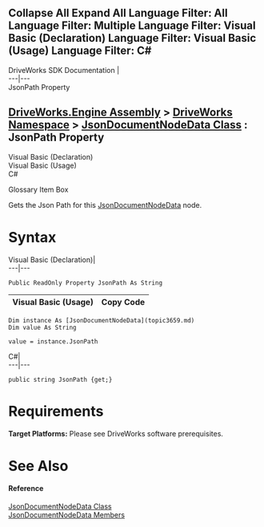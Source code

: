 Collapse All Expand All Language Filter: All  Language Filter: Multiple  Language Filter: Visual Basic (Declaration) Language Filter: Visual Basic (Usage) Language Filter: C#  
---  
DriveWorks SDK Documentation  |   
---|---  
JsonPath Property   
  
[DriveWorks.Engine Assembly](topic2156.md) > [DriveWorks Namespace](topic2159.md) > [JsonDocumentNodeData Class](topic3659.md) : JsonPath Property  
---  
  
Visual Basic (Declaration)    
Visual Basic (Usage)    
C# 

Glossary Item Box

Gets the Json Path for this [JsonDocumentNodeData](topic3659.md) node. 

# Syntax

Visual Basic (Declaration)|   
---|---  
      
    
    Public ReadOnly Property JsonPath As String  
  
Visual Basic (Usage)| Copy Code  
---|---  
      
    
    Dim instance As [JsonDocumentNodeData](topic3659.md)
    Dim value As String
     
    value = instance.JsonPath  
  
C#|   
---|---  
      
    
    public string JsonPath {get;}  
  
# Requirements

**Target Platforms:** Please see DriveWorks software prerequisites.

# See Also

#### Reference

[JsonDocumentNodeData Class](topic3659.md)   
[JsonDocumentNodeData Members](topic3660.md)


